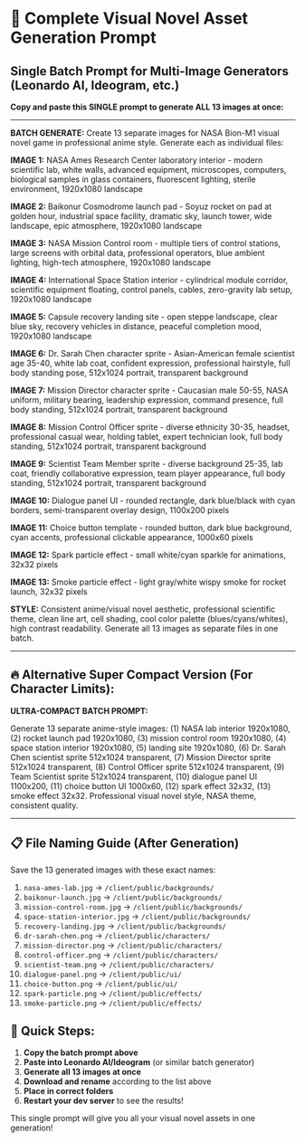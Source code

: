 # 🎨 Complete Visual Novel Asset Generation Prompt

## Single Batch Prompt for Multi-Image Generators (Leonardo AI, Ideogram, etc.)

**Copy and paste this SINGLE prompt to generate ALL 13 images at once:**

---

**BATCH GENERATE:** Create 13 separate images for NASA Bion-M1 visual novel game in professional anime style. Generate each as individual files:

**IMAGE 1:** NASA Ames Research Center laboratory interior - modern scientific lab, white walls, advanced equipment, microscopes, computers, biological samples in glass containers, fluorescent lighting, sterile environment, 1920x1080 landscape

**IMAGE 2:** Baikonur Cosmodrome launch pad - Soyuz rocket on pad at golden hour, industrial space facility, dramatic sky, launch tower, wide landscape, epic atmosphere, 1920x1080 landscape  

**IMAGE 3:** NASA Mission Control room - multiple tiers of control stations, large screens with orbital data, professional operators, blue ambient lighting, high-tech atmosphere, 1920x1080 landscape

**IMAGE 4:** International Space Station interior - cylindrical module corridor, scientific equipment floating, control panels, cables, zero-gravity lab setup, 1920x1080 landscape

**IMAGE 5:** Capsule recovery landing site - open steppe landscape, clear blue sky, recovery vehicles in distance, peaceful completion mood, 1920x1080 landscape

**IMAGE 6:** Dr. Sarah Chen character sprite - Asian-American female scientist age 35-40, white lab coat, confident expression, professional hairstyle, full body standing pose, 512x1024 portrait, transparent background

**IMAGE 7:** Mission Director character sprite - Caucasian male 50-55, NASA uniform, military bearing, leadership expression, command presence, full body standing, 512x1024 portrait, transparent background  

**IMAGE 8:** Mission Control Officer sprite - diverse ethnicity 30-35, headset, professional casual wear, holding tablet, expert technician look, full body standing, 512x1024 portrait, transparent background

**IMAGE 9:** Scientist Team Member sprite - diverse background 25-35, lab coat, friendly collaborative expression, team player appearance, full body standing, 512x1024 portrait, transparent background

**IMAGE 10:** Dialogue panel UI - rounded rectangle, dark blue/black with cyan borders, semi-transparent overlay design, 1100x200 pixels

**IMAGE 11:** Choice button template - rounded button, dark blue background, cyan accents, professional clickable appearance, 1000x60 pixels

**IMAGE 12:** Spark particle effect - small white/cyan sparkle for animations, 32x32 pixels

**IMAGE 13:** Smoke particle effect - light gray/white wispy smoke for rocket launch, 32x32 pixels

**STYLE:** Consistent anime/visual novel aesthetic, professional scientific theme, clean line art, cell shading, cool color palette (blues/cyans/whites), high contrast readability. Generate all 13 images as separate files in one batch.

---

## 🔥 Alternative Super Compact Version (For Character Limits):

**ULTRA-COMPACT BATCH PROMPT:**

Generate 13 separate anime-style images: (1) NASA lab interior 1920x1080, (2) rocket launch pad 1920x1080, (3) mission control room 1920x1080, (4) space station interior 1920x1080, (5) landing site 1920x1080, (6) Dr. Sarah Chen scientist sprite 512x1024 transparent, (7) Mission Director sprite 512x1024 transparent, (8) Control Officer sprite 512x1024 transparent, (9) Team Scientist sprite 512x1024 transparent, (10) dialogue panel UI 1100x200, (11) choice button UI 1000x60, (12) spark effect 32x32, (13) smoke effect 32x32. Professional visual novel style, NASA theme, consistent quality.

---

## 📋 File Naming Guide (After Generation)

Save the 13 generated images with these exact names:

1. `nasa-ames-lab.jpg` → `/client/public/backgrounds/`
2. `baikonur-launch.jpg` → `/client/public/backgrounds/`  
3. `mission-control-room.jpg` → `/client/public/backgrounds/`
4. `space-station-interior.jpg` → `/client/public/backgrounds/`
5. `recovery-landing.jpg` → `/client/public/backgrounds/`
6. `dr-sarah-chen.png` → `/client/public/characters/`
7. `mission-director.png` → `/client/public/characters/`
8. `control-officer.png` → `/client/public/characters/`
9. `scientist-team.png` → `/client/public/characters/`
10. `dialogue-panel.png` → `/client/public/ui/`
11. `choice-button.png` → `/client/public/ui/`
12. `spark-particle.png` → `/client/public/effects/`
13. `smoke-particle.png` → `/client/public/effects/`

## 🚀 Quick Steps:

1. **Copy the batch prompt above**
2. **Paste into Leonardo AI/Ideogram** (or similar batch generator)  
3. **Generate all 13 images at once**
4. **Download and rename** according to the list above
5. **Place in correct folders**
6. **Restart your dev server** to see the results!

This single prompt will give you all your visual novel assets in one generation!
